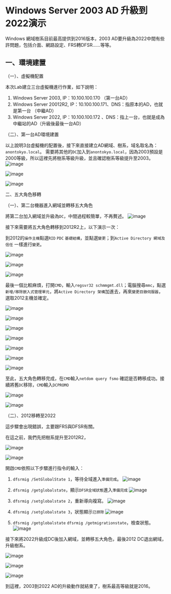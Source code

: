 # Windows Server 2003 AD 升級到 2022演示

Windows 網域樹系目前最高提供到2016版本，2003 AD要升級為2022中間有些許問題，包括介面、網路設定、FRS轉DFSR......等等。

## 一、環境建置

（一）、虛擬機配置

本次Lab建立三台虛擬機進行作業，如下說明：
1. Windows Server 2003, IP：10.100.100.170 （第一台AD）
2. Windows Server 20012R2, IP：10.100.100.171、DNS：指原本的AD，也就是第一台 （中繼AD）
3. Windows Server 2022, IP：10.100.100.172 、DNS：指上一台，也就是成為中繼站的AD（升級後最後一台AD）


（二）、第一台AD環境建置

以上說明3台虛擬機的配置後，接下來直接建立AD網域、樹系，域名取名為：`anontokyo.local`。
需要將其他的`DC`加入到`anontokyo.local`，因為2003預設是2000等級，所以這裡先將樹系等級升級，並且確認樹系等級提升至2003。
![image](https://github.com/Janalexei9/WINSRV_2003_AD_update_to_2022/assets/155059505/6e710d79-bd8f-4409-b265-e7b890085ddb)

![image](https://github.com/Janalexei9/WINSRV_2003_AD_update_to_2022/assets/155059505/70e39122-48ab-4035-9865-ec21df844088)

![image](https://github.com/Janalexei9/WINSRV_2003_AD_update_to_2022/assets/155059505/dc16b931-50f6-493b-a22e-004c9027a46f)


二、五大角色移轉

（一）、第二台機器進入網域並轉移五大角色

將第二台加入網域並升級為`DC`，中間過程較簡單，不再贅述。
![image](https://github.com/Janalexei9/WINSRV_2003_AD_update_to_2022/assets/155059505/fd1cf01b-b6ae-4753-80f9-ab5525e71cf4)

接下來需要將五大角色轉移到2012R2上，以下演示一次：

到2012的`操作主機`點選`RID` `PDC` `基礎結構`，並點選`變更`；到`Active Directory 網域及信任` 一樣進行`變更`。

![image](https://github.com/Janalexei9/WINSRV_2003_AD_update_to_2022/assets/155059505/90d87bb2-9031-40ae-8fc1-0dd0fc8b7ab6)

![image](https://github.com/Janalexei9/WINSRV_2003_AD_update_to_2022/assets/155059505/3ea0d990-1c77-41ca-a1a0-e4095746111b)

![image](https://github.com/Janalexei9/WINSRV_2003_AD_update_to_2022/assets/155059505/3bafaf14-3d29-4c20-825b-644809c4444f)

最後一個比較麻煩，打開`CMD`，輸入`regsvr32 schmmgmt.dll`；電腦搜尋`mmc`，點選`新增/移除嵌入式管理單元`，將`Active Directory 架構`加進去，再來`變更目錄伺服器`，選取2012主機並確定。

![image](https://github.com/Janalexei9/WINSRV_2003_AD_update_to_2022/assets/155059505/0f3b7637-fb99-4524-ba54-d5febbbeb1db)

![image](https://github.com/Janalexei9/WINSRV_2003_AD_update_to_2022/assets/155059505/636dfcf2-7bfc-41ce-9f60-eb95794139fd)

![image](https://github.com/Janalexei9/WINSRV_2003_AD_update_to_2022/assets/155059505/3530d1f1-6b2d-4473-9136-301e03bb760a)

![image](https://github.com/Janalexei9/WINSRV_2003_AD_update_to_2022/assets/155059505/42127a5f-f56f-431f-9166-b7748e1b8a8b)

![image](https://github.com/Janalexei9/WINSRV_2003_AD_update_to_2022/assets/155059505/1633506e-9088-4153-88f6-c11cfb3207ec)

![image](https://github.com/Janalexei9/WINSRV_2003_AD_update_to_2022/assets/155059505/0bb7d6b2-420c-4695-8bff-3cded116813b)

![image](https://github.com/Janalexei9/WINSRV_2003_AD_update_to_2022/assets/155059505/3259bda6-4ffe-4d45-9288-85d0f7c9ab7f)

至此，五大角色轉移完成，在`CMD`輸入`netdom query fsmo` 確認是否轉移成功。接續將舊`DC`移除，`CMD`輸入`DCPROMO`

![image](https://github.com/Janalexei9/WINSRV_2003_AD_update_to_2022/assets/155059505/c1271a19-90bf-4941-b001-b7b17c8dea19)

![image](https://github.com/Janalexei9/WINSRV_2003_AD_update_to_2022/assets/155059505/ae62af99-ab3e-47c8-b0a6-8bd5f9ea5055)


（二）、2012移轉至2022

這步驟會出現錯誤，主要跟FRS與DFSR有關。

在這之前，我們先把樹系提升至2012R2，

![image](https://github.com/Janalexei9/WINSRV_2003_AD_update_to_2022/assets/155059505/7982859b-bdc0-47ee-a70f-f944e4ad5d08)

![image](https://github.com/Janalexei9/WINSRV_2003_AD_update_to_2022/assets/155059505/cb6f467f-0ca6-40e7-acbd-811ca76af294)

開啟`CMD`依照以下步驟進行指令的輸入：

1. `dfsrmig /SetGlobalState 1`，等待全域進入`準備完成`。
![image](https://github.com/Janalexei9/WINSRV_2003_AD_update_to_2022/assets/155059505/c92b0e77-29dd-4483-b49c-4a363f1a553b)

2. `dfsrmig /getglobalstate`，顯示`DFSR全域狀態`進入`準備完成`
![image](https://github.com/Janalexei9/WINSRV_2003_AD_update_to_2022/assets/155059505/5a9c8c30-363e-4c47-8e89-be7c3c82b2ae)

3. `dfsrmig /setglobalstate 2`，重新導向複寫。
![image](https://github.com/Janalexei9/WINSRV_2003_AD_update_to_2022/assets/155059505/75964214-edaf-4623-9bb6-0ceab732062d)

4. `dfsrmig /setglobalstate 3`，狀態顯示`已排除`
![image](https://github.com/Janalexei9/WINSRV_2003_AD_update_to_2022/assets/155059505/ad814ec9-1ed1-4f57-9610-66dde4812b54)

5. `dfsrmig /getglobalstate` `dfsrmig /getmigrationstate`，檢查狀態。
![image](https://github.com/Janalexei9/WINSRV_2003_AD_update_to_2022/assets/155059505/002f61ac-407f-429c-a87c-3fbacc10be8c)

接下來將2022升級成DC後加入網域，並轉移五大角色，最後2012 DC退出網域，升級樹系。

![image](https://github.com/Janalexei9/WINSRV_2003_AD_update_to_2022/assets/155059505/1bf06321-bbac-4c42-86f4-4c4eaa1ecb77)

![image](https://github.com/Janalexei9/WINSRV_2003_AD_update_to_2022/assets/155059505/ebb244f8-b305-47b3-8ec4-6c14977a5110)

![image](https://github.com/Janalexei9/WINSRV_2003_AD_update_to_2022/assets/155059505/283a9bf6-f22d-44a4-afe7-c1e085da1d60)


到這裡，2003到2022 AD的升級動作就結束了，樹系最高等級就是2016。
